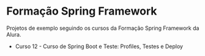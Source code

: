 # Formação Spring Framework

Projetos de exemplo seguindo os cursos da Formação Spring Framework da Alura.

- Curso 12 - Curso de Spring Boot e Teste: Profiles, Testes e Deploy
